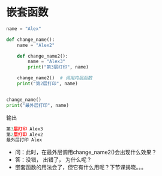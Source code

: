# 嵌套函数

```python
name = "Alex"

def change_name():
    name = "Alex2"

    def change_name2():
        name = "Alex3"
        print("第3层打印", name)

    change_name2()  # 调用内层函数
    print("第2层打印", name)


change_name()
print("最外层打印", name)
```

输出

```python
第3层打印 Alex3
第2层打印 Alex2
最外层打印 Alex
```
* 问：此时，在最外层调用change_name2()会出现什么效果？
* 答：没错， 出错了， 为什么呢？
* 嵌套函数的用法会了，但它有什么用呢？下节课揭晓。。。

